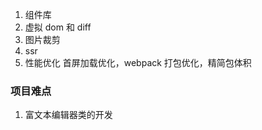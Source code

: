 1. 组件库
2. 虚拟 dom 和 diff
3. 图片裁剪
4. ssr
5. 性能优化
   首屏加载优化，webpack 打包优化，精简包体积

### 项目难点

1. 富文本编辑器类的开发
